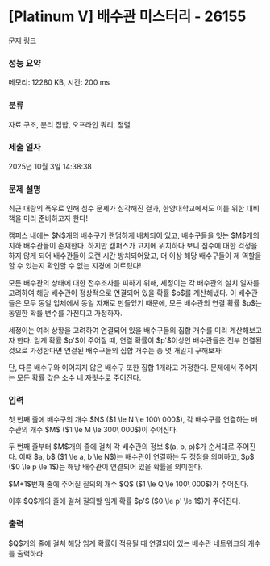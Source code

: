 # [Platinum V] 배수관 미스터리 - 26155 

[문제 링크](https://www.acmicpc.net/problem/26155) 

### 성능 요약

메모리: 12280 KB, 시간: 200 ms

### 분류

자료 구조, 분리 집합, 오프라인 쿼리, 정렬

### 제출 일자

2025년 10월 3일 14:38:38

### 문제 설명

<p>최근 대량의 폭우로 인해 침수 문제가 심각해진 결과, 한양대학교에서도 이를 위한 대비책을 미리 준비하고자 한다!</p>

<p>캠퍼스 내에는 $N$개의 배수구가 랜덤하게 배치되어 있고, 배수구들을 잇는 $M$개의 지하 배수관들이 존재한다. 하지만 캠퍼스가 고지에 위치하다 보니 침수에 대한 걱정을 하지 않게 되어 배수관들이 오랜 시간 방치되어왔고, 더 이상 해당 배수구들이 제 역할을 할 수 있는지 확인할 수 없는 지경에 이르렀다!</p>

<p>모든 배수관의 상태에 대한 전수조사를 피하기 위해, 세정이는 각 배수관의 설치 일자를 고려하여 해당 배수관이 정상적으로 연결되어 있을 확률 $p$를 계산해냈다. 이 배수관들은 모두 동일 업체에서 동일 자재로 만들었기 때문에, 모든 배수관의 연결 확률 $p$는 동일한 확률 변수를 가진다고 가정하자.</p>

<p>세정이는 여러 상황을 고려하여 연결되어 있을 배수구들의 집합 개수를 미리 계산해보고자 한다. 임계 확률 $p'$이 주어질 때, 연결 확률이 $p'$이상인 배수관들은 전부 연결된 것으로 가정한다면 연결된 배수구들의 집합 개수는 총 몇 개일지 구해보자!</p>

<p>단, 다른 배수구와 이어지지 않은 배수구 또한 집합 1개라고 가정한다. 문제에서 주어지는 모든 확률 값은 소수 네 자릿수로 주어진다.</p>

### 입력 

 <p>첫 번째 줄에 배수구의 개수 $N$ ($1 \le N \le 100\ 000$), 각 배수구를 연결하는 배수관의 개수 $M$ ($1 \le M \le 300\ 000$)이 주어진다.</p>

<p>두 번째 줄부터 $M$개의 줄에 걸쳐 각 배수관의 정보 $(a, b, p)$가 순서대로 주어진다. 이때 $a, b$ ($1 \le a, b \le N$)는 배수관이 연결하는 두 정점을 의미하고, $p$ ($0 \le p \le 1$)는 해당 배수관이 연결되어 있을 확률을 의미한다.</p>

<p>$M+1$번째 줄에 주어질 질의의 개수 $Q$ ($1 \le Q \le 100\ 000$)가 주어진다.</p>

<p>이후 $Q$개의 줄에 걸쳐 질의할 임계 확률 $p'$ ($0 \le p' \le 1$)가 주어진다.</p>

### 출력 

 <p>$Q$개의 줄에 걸쳐 해당 임계 확률이 적용될 때 연결되어 있는 배수관 네트워크의 개수를 출력하라.</p>

